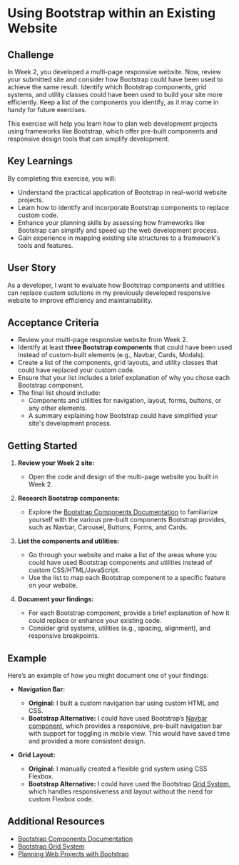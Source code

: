 # Using Bootstrap within an Existing Website

## Challenge

In Week 2, you developed a multi-page responsive website. Now, review your submitted site and consider how Bootstrap could have been used to achieve the same result. Identify which Bootstrap components, grid systems, and utility classes could have been used to build your site more efficiently. Keep a list of the components you identify, as it may come in handy for future exercises.

This exercise will help you learn how to plan web development projects using frameworks like Bootstrap, which offer pre-built components and responsive design tools that can simplify development.

## Key Learnings

By completing this exercise, you will:

- Understand the practical application of Bootstrap in real-world website projects.
- Learn how to identify and incorporate Bootstrap components to replace custom code.
- Enhance your planning skills by assessing how frameworks like Bootstrap can simplify and speed up the web development process.
- Gain experience in mapping existing site structures to a framework's tools and features.

## User Story

As a developer, I want to evaluate how Bootstrap components and utilities can replace custom solutions in my previously developed responsive website to improve efficiency and maintainability.

## Acceptance Criteria

- Review your multi-page responsive website from Week 2.
- Identify at least **three Bootstrap components** that could have been used instead of custom-built elements (e.g., Navbar, Cards, Modals).
- Create a list of the components, grid layouts, and utility classes that could have replaced your custom code.
- Ensure that your list includes a brief explanation of why you chose each Bootstrap component.
- The final list should include:
  - Components and utilities for navigation, layout, forms, buttons, or any other elements.
  - A summary explaining how Bootstrap could have simplified your site's development process.

## Getting Started

1. **Review your Week 2 site:**

   - Open the code and design of the multi-page website you built in Week 2.

2. **Research Bootstrap components:**

   - Explore the [Bootstrap Components Documentation](https://getbootstrap.com/docs/5.1/components/) to familiarize yourself with the various pre-built components Bootstrap provides, such as Navbar, Carousel, Buttons, Forms, and Cards.

3. **List the components and utilities:**

   - Go through your website and make a list of the areas where you could have used Bootstrap components and utilities instead of custom CSS/HTML/JavaScript.
   - Use the list to map each Bootstrap component to a specific feature on your website.

4. **Document your findings:**
   - For each Bootstrap component, provide a brief explanation of how it could replace or enhance your existing code.
   - Consider grid systems, utilities (e.g., spacing, alignment), and responsive breakpoints.

## Example

Here’s an example of how you might document one of your findings:

- **Navigation Bar:**

  - **Original:** I built a custom navigation bar using custom HTML and CSS.
  - **Bootstrap Alternative:** I could have used Bootstrap’s [Navbar component](https://getbootstrap.com/docs/5.1/components/navbar/), which provides a responsive, pre-built navigation bar with support for toggling in mobile view. This would have saved time and provided a more consistent design.

- **Grid Layout:**
  - **Original:** I manually created a flexible grid system using CSS Flexbox.
  - **Bootstrap Alternative:** I could have used the Bootstrap [Grid System](https://getbootstrap.com/docs/5.1/layout/grid/), which handles responsiveness and layout without the need for custom Flexbox code.

## Additional Resources

- [Bootstrap Components Documentation](https://getbootstrap.com/docs/5.1/components/)
- [Bootstrap Grid System](https://getbootstrap.com/docs/5.1/layout/grid/)
- [Planning Web Projects with Bootstrap](https://getbootstrap.com/docs/5.1/getting-started/introduction/)
